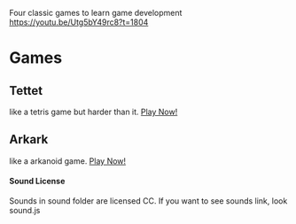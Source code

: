 Four classic games to learn game development
https://youtu.be/Utg5bY49rc8?t=1804

# Games
## Tettet
like a tetris game but harder than it.
[Play Now!](https://abdyek.github.io/4ClassicGames/Tettet/tettet.html)
## Arkark
like a arkanoid game.
[Play Now!](https://abdyek.github.io/4ClassicGames/Arkark/arkark.html)
#### Sound License
Sounds in sound folder are licensed CC. If you want to see sounds link, look sound.js
